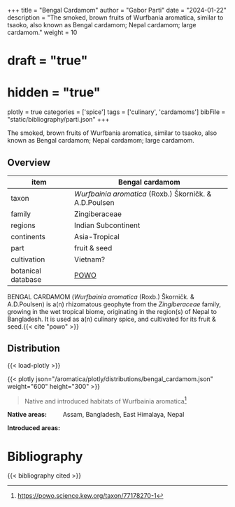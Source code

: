 +++
title = "Bengal Cardamom"
author = "Gabor Parti"
date = "2024-01-22"
description = "The smoked, brown fruits of Wurfbania aromatica, similar to tsaoko, also known as Bengal cardamom; Nepal cardamom; large cardamom."
weight = 10
# draft = "true"
# hidden = "true"
plotly = true
categories = ['spice']
tags = ['culinary', 'cardamoms']
bibFile = "static/bibliography/parti.json"
+++

The smoked, brown fruits of Wurfbania aromatica, similar to tsaoko, also known as Bengal cardamom; Nepal cardamom; large cardamom.

<center>



</center>

## Overview

|       item       |                    Bengal cardamom                   |
|------------------|------------------------------------------------------|
|       taxon      |*Wurfbainia aromatica* (Roxb.) Škorničk. & A.D.Poulsen|
|      family      |                     Zingiberaceae                    |
|      regions     |                  Indian Subcontinent                 |
|    continents    |                     Asia-Tropical                    |
|       part       |                     fruit & seed                     |
|    cultivation   |                       Vietnam?                       |
|botanical database| [POWO](https://powo.science.kew.org/taxon/77178270-1)|

BENGAL CARDAMOM (*Wurfbainia aromatica* (Roxb.) Škorničk. & A.D.Poulsen) is a(n) rhizomatous geophyte from the *Zingiberaceae* family, growing in the wet tropical biome, originating in the region(s) of Nepal to Bangladesh. It is used as a(n) culinary spice, and cultivated for its fruit & seed.{{< cite "powo" >}}



## Distribution

{{< load-plotly >}}

{{< plotly json="/aromatica/plotly/distributions/bengal_cardamom.json" weight="600" height="300" >}}

>Native and introduced habitats of Wurfbainia aromatica[^powo]

[^powo]: https://powo.science.kew.org/taxon/77178270-1

<p style="text-align:left;">

**Native areas:** &ensp; &ensp; &ensp; Assam, Bangladesh, East Himalaya, Nepal

**Introduced areas:** 

</p>



# Bibliography

{{< bibliography cited >}}

